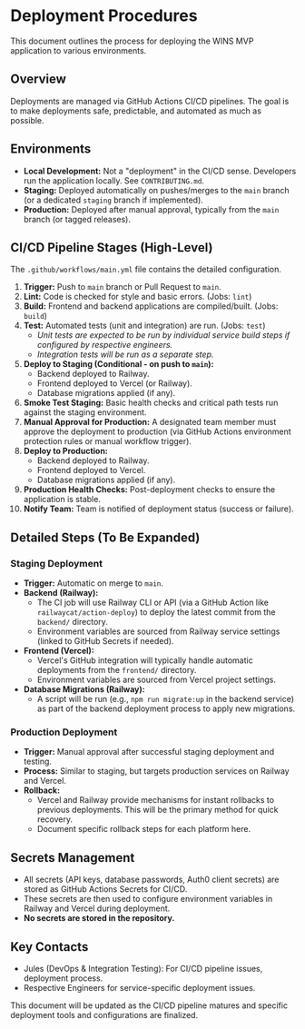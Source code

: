 # Deployment Procedures

This document outlines the process for deploying the WINS MVP application to various environments.

## Overview

Deployments are managed via GitHub Actions CI/CD pipelines. The goal is to make deployments safe, predictable, and automated as much as possible.

## Environments

*   **Local Development:** Not a "deployment" in the CI/CD sense. Developers run the application locally. See `CONTRIBUTING.md`.
*   **Staging:** Deployed automatically on pushes/merges to the `main` branch (or a dedicated `staging` branch if implemented).
*   **Production:** Deployed after manual approval, typically from the `main` branch (or tagged releases).

## CI/CD Pipeline Stages (High-Level)

The `.github/workflows/main.yml` file contains the detailed configuration.

1.  **Trigger:** Push to `main` branch or Pull Request to `main`.
2.  **Lint:** Code is checked for style and basic errors. (Jobs: `lint`)
3.  **Build:** Frontend and backend applications are compiled/built. (Jobs: `build`)
4.  **Test:** Automated tests (unit and integration) are run. (Jobs: `test`)
    *   *Unit tests are expected to be run by individual service build steps if configured by respective engineers.*
    *   *Integration tests will be run as a separate step.*
5.  **Deploy to Staging (Conditional - on push to `main`):**
    *   Backend deployed to Railway.
    *   Frontend deployed to Vercel (or Railway).
    *   Database migrations applied (if any).
6.  **Smoke Test Staging:** Basic health checks and critical path tests run against the staging environment.
7.  **Manual Approval for Production:** A designated team member must approve the deployment to production (via GitHub Actions environment protection rules or manual workflow trigger).
8.  **Deploy to Production:**
    *   Backend deployed to Railway.
    *   Frontend deployed to Vercel.
    *   Database migrations applied (if any).
9.  **Production Health Checks:** Post-deployment checks to ensure the application is stable.
10. **Notify Team:** Team is notified of deployment status (success or failure).

## Detailed Steps (To Be Expanded)

### Staging Deployment

*   **Trigger:** Automatic on merge to `main`.
*   **Backend (Railway):**
    *   The CI job will use Railway CLI or API (via a GitHub Action like `railwaycat/action-deploy`) to deploy the latest commit from the `backend/` directory.
    *   Environment variables are sourced from Railway service settings (linked to GitHub Secrets if needed).
*   **Frontend (Vercel):**
    *   Vercel's GitHub integration will typically handle automatic deployments from the `frontend/` directory.
    *   Environment variables are sourced from Vercel project settings.
*   **Database Migrations (Railway):**
    *   A script will be run (e.g., `npm run migrate:up` in the backend service) as part of the backend deployment process to apply new migrations.

### Production Deployment

*   **Trigger:** Manual approval after successful staging deployment and testing.
*   **Process:** Similar to staging, but targets production services on Railway and Vercel.
*   **Rollback:**
    *   Vercel and Railway provide mechanisms for instant rollbacks to previous deployments. This will be the primary method for quick recovery.
    *   Document specific rollback steps for each platform here.

## Secrets Management

*   All secrets (API keys, database passwords, Auth0 client secrets) are stored as GitHub Actions Secrets for CI/CD.
*   These secrets are then used to configure environment variables in Railway and Vercel during deployment.
*   **No secrets are stored in the repository.**

## Key Contacts

*   Jules (DevOps & Integration Testing): For CI/CD pipeline issues, deployment process.
*   Respective Engineers for service-specific deployment issues.

This document will be updated as the CI/CD pipeline matures and specific deployment tools and configurations are finalized.
